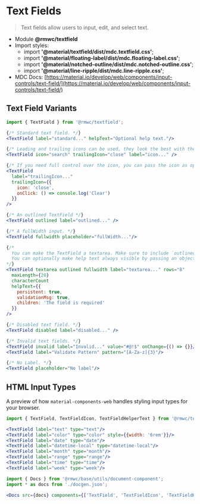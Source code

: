 # Text Fields

> Text fields allow users to input, edit, and select text.

- Module **@rmwc/textfield**
- Import styles:
  - import **'@material/textfield/dist/mdc.textfield.css'**;
  - import **'@material/floating-label/dist/mdc.floating-label.css'**;
  - import **'@material/notched-outline/dist/mdc.notched-outline.css'**;
  - import **'@material/line-ripple/dist/mdc.line-ripple.css'**;
- MDC Docs: [https://material.io/develop/web/components/input-controls/text-field/](https://material.io/develop/web/components/input-controls/text-field/)

## Text Field Variants

```jsx render
import { TextField } from '@rmwc/textfield';

{/* Standard text field. */}
<TextField label="standard..." helpText="Optional help text."/>

{/* Leading and trailing icons can be used, they look the best with the box prop. You can pass anything the Icon component accepts. */}
<TextField icon="search" trailingIcon="close" label="icon..." />

{/* If you need full control over the icon, you can pass the icon as options with your own props. Dont forget the TabIndex to make it clickable*/}
<TextField
  label="trailingIcon..." 
  trailingIcon={{
    icon: 'close',
    onClick: () => console.log('Clear')
  }} 
/>

{/* An outlined TextField */}
<TextField outlined label="outlined..." />

{/* A fullWidth input. */}
<TextField fullwidth placeholder="fullWidth..."/>

{/*
  You can make the TextField a textarea. Make sure to include `outlined` for proper styling
  You can optionally make help text always visible by passing an object as props with persistent set to true.
*/}
<TextField textarea outlined fullwidth label="textarea..." rows="8"       
  maxLength={20}
  characterCount
  helpText={{
    persistent: true,
    validationMsg: true,
    children: 'The field is required'
  }}
/>

{/* Disabled text field. */}
<TextField disabled label="disabled..." />

{/* Invalid text fields. */}
<TextField invalid label="Invalid..." value="#@!$" onChange={() => {}}/>
<TextField label="Validate Pattern" pattern="[A-Za-z]{3}"/>

{/* No Label. */}
<TextField placeholder="No label"/>
```

## HTML Input Types

A preview of how `material-components-web` handles styling input types for your browser.

```jsx render
import { TextField, TextFieldIcon, TextFieldHelperText } from '@rmwc/textfield';

<TextField label="text" type="text"/>
<TextField label="color" type="color" style={{width: '6rem'}}/>
<TextField label="date" type="date"/>
<TextField label="datetime-local" type="datetime-local"/>
<TextField label="month" type="month"/>
<TextField label="range" type="range"/>
<TextField label="time" type="time"/>
<TextField label="week" type="week"/>
```

```jsx renderOnly
import { Docs } from '@rmwc/base/utils/document-component';
import * as docs from './docgen.json';

<Docs src={docs} components={['TextField', 'TextFieldIcon', 'TextFieldHelperText']} />
```
